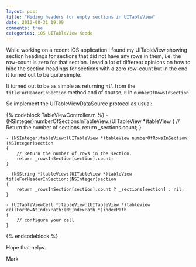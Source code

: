 ```yaml
---
layout: post
title: "Hiding headers for empty sections in UITableView"
date: 2012-08-31 19:09
comments: true
categories: iOS UITableView Xcode
---
```


While working on a recent iOS application I found my UITableView showing section headings for sections that did not have any rows in them, i.e. the row-count is zero for that section. I read a lot of different opinions on how to hide the section headings for sections with a zero row-count but in the end it turned out to be quite simple. 

It turned out to be as simple as returning `nil` from the `titleForHeaderInSection` method and of course, `0` in `numberOfRowsInSection`

So implement the UITableViewDataSource protocol as usual:

{% codeblock TableViewController.m %}
	- (NSInteger)numberOfSectionsInTableView:(UITableView *)tableView
	{
	    // Return the number of sections.
	    return _sections.count;
	}

	- (NSInteger)tableView:(UITableView *)tableView numberOfRowsInSection:(NSInteger)section
	{
	    // Return the number of rows in the section.
	    return _rowsInSection[section].count;
	}

	- (NSString *)tableView:(UITableView *)tableView titleForHeaderInSection:(NSInteger)section
	{
	    return _rowsInSection[section].count ? _sections[section] : nil;
	}

	- (UITableViewCell *)tableView:(UITableView *)tableView cellForRowAtIndexPath:(NSIndexPath *)indexPath
	{
		// configure your cell
	}
{% endcodeblock %}

Hope that helps.

Mark